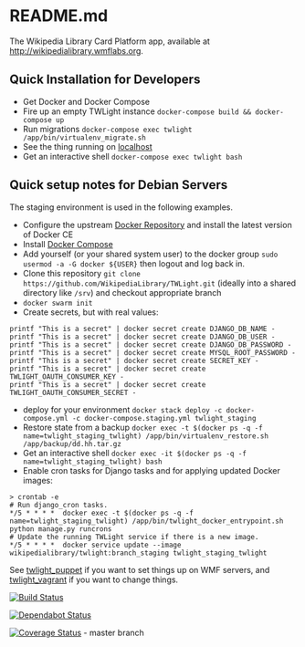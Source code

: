 # README.md

The Wikipedia Library Card Platform app, available at http://wikipedialibrary.wmflabs.org.

## Quick Installation for Developers

- Get Docker and Docker Compose
- Fire up an empty TWLight instance `docker-compose build && docker-compose up`
- Run migrations `docker-compose exec twlight /app/bin/virtualenv_migrate.sh`
- See the thing running on [localhost](http://localhost/)
- Get an interactive shell `docker-compose exec twlight bash`

## Quick setup notes for Debian Servers
The staging environment is used in the following examples.

- Configure the upstream [Docker Repository](https://docs.docker.com/install/linux/docker-ce/debian/#install-using-the-repository) and install the latest version of Docker CE
- Install [Docker Compose](https://docs.docker.com/compose/install)
- Add yourself (or your shared system user) to the docker group `sudo usermod -a -G docker ${USER}` then logout and log back in.
- Clone this repository `git clone https://github.com/WikipediaLibrary/TWLight.git` (ideally into a shared directory like `/srv`) and checkout appropriate branch
- `docker swarm init`
- Create secrets, but with real values:
```
printf "This is a secret" | docker secret create DJANGO_DB_NAME -
printf "This is a secret" | docker secret create DJANGO_DB_USER -
printf "This is a secret" | docker secret create DJANGO_DB_PASSWORD -
printf "This is a secret" | docker secret create MYSQL_ROOT_PASSWORD -
printf "This is a secret" | docker secret create SECRET_KEY -
printf "This is a secret" | docker secret create TWLIGHT_OAUTH_CONSUMER_KEY -
printf "This is a secret" | docker secret create TWLIGHT_OAUTH_CONSUMER_SECRET -
```
- deploy for your environment `docker stack deploy -c docker-compose.yml -c docker-compose.staging.yml twlight_staging`
- Restore state from a backup `docker exec -t $(docker ps -q -f name=twlight_staging_twlight) /app/bin/virtualenv_restore.sh /app/backup/dd.hh.tar.gz`
- Get an interactive shell `docker exec -it $(docker ps -q -f name=twlight_staging_twlight) bash`
- Enable cron tasks for Django tasks and for applying updated Docker images:
```
> crontab -e
# Run django_cron tasks.
*/5 * * * *  docker exec -t $(docker ps -q -f name=twlight_staging_twlight) /app/bin/twlight_docker_entrypoint.sh python manage.py runcrons
# Update the running TWLight service if there is a new image.
*/5 * * * *  docker service update --image wikipedialibrary/twlight:branch_staging twlight_staging_twlight
```


See [twlight_puppet](https://github.com/WikipediaLibrary/twlight_puppet) if you want to set things up on WMF servers, and [twlight_vagrant](https://github.com/WikipediaLibrary/twlight_vagrant) if you want to change things.

[![Build Status](https://travis-ci.org/WikipediaLibrary/TWLight.svg?branch=master)](https://travis-ci.org/WikipediaLibrary/TWLight)

[![Dependabot Status](https://api.dependabot.com/badges/status?host=github&repo=WikipediaLibrary/TWLight)](https://dependabot.com)

[![Coverage Status](https://coveralls.io/repos/github/WikipediaLibrary/TWLight/badge.svg?branch=master)](https://coveralls.io/github/WikipediaLibrary/TWLight?branch=master) - master branch
